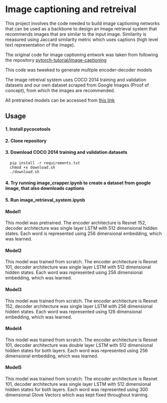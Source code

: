 # Image captioning and retreival
This project involves the code needed to build image captioning networks that can be used as a backbone to design an 
Image retrieval system that recommends images that are similar to the input image. Similarity is measured using Jaccard
similarity metric which uses captions (high level text representation of the image).

The original code for image captioning entwork was taken from following the repository [pytorch-tutorial/image-captioning](https://github.com/yunjey/pytorch-tutorial/blob/master/tutorials/03-advanced/image_captioning/README.md)

This code was tweeked to generate multiple encoder-decoder models

The image retreival system uses COCO 2014 training and validation datasets and our own dataset scraped from Google Images (Proof of concept), from which the images are recommended.

All pretrained models can be accessed from [this link ](https://drive.google.com/drive/folders/1PsAwLMprM7lnWdrzq1PkQVP40A-a8d3s?ogsrc=32)

## Usage

#### 1. Install pycocotools
     
#### 2. Clone repository

#### 3. Download COCO 2014 training and validation datasets

      pip install -r requirements.txt 
      chmod +x download.sh
      ./download.sh
    

#### 4. Try running image_crapper.ipynb to create a dataset from google image, that also downloads captions

#### 5. Run image_retrieval_system.ipynb

#### Model1

This model was pretrained. The encoder architecture is Resnet 152, decoder architecture was single layer LSTM with 512 dimensional hidden states. Each word is represented using 256 dimensional embedding, which was learned.

#### Model2


This model was trained from scratch. The encoder architecture is Resnet 101, decoder architecture was single layer LSTM with 512 dimensional hidden states. Each word was represented using 256 dimensional embedding, which was learned.

#### Model3

This model was trained from scratch. The encoder architecture is Resnet 152, decoder architecture was single layer LSTM with 256 dimensional hidden states. Each word was represented using 128 dimensional embedding, which was  learned.

#### Model4

This model was trained from scratch. The encoder architecture is Resnet 101, decoder architecture was double layer LSTM with 512 dimensional hidden states for both layers. Each word was represented using 256 dimensional embedding, which was  learned.

#### Model5
This model was trained from scratch. The encoder architecture is Resnet 101, decoder architecture was single layer LSTM with 512 dimensional hidden states for both layers. Each word was represented using 300 dimensional  Glove Vectors which was kept fixed throughout training.



